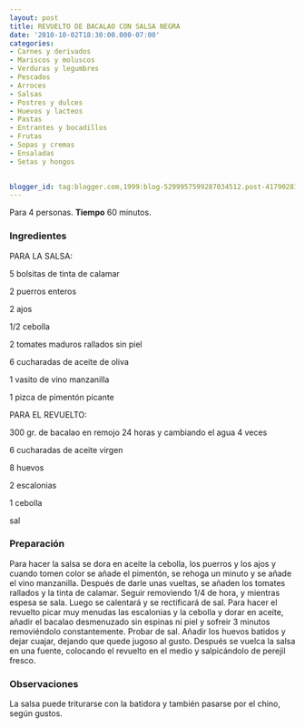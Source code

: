 ```yaml
---
layout: post
title: REVUELTO DE BACALAO CON SALSA NEGRA
date: '2010-10-02T18:30:00.000-07:00'
categories:
- Carnes y derivados
- Mariscos y moluscos
- Verduras y legumbres
- Pescados
- Arroces
- Salsas
- Postres y dulces
- Huevos y lacteos
- Pastas
- Entrantes y bocadillos
- Frutas
- Sopas y cremas
- Ensaladas
- Setas y hongos
 

blogger_id: tag:blogger.com,1999:blog-5299957599287034512.post-4179028110524166383
---
```


Para 4 personas.
<b>Tiempo</b> 60 minutos.

<h3>Ingredientes</h3>

PARA LA SALSA:

5 bolsitas de tinta de calamar

2 puerros enteros

2 ajos

1/2 cebolla

2 tomates maduros rallados sin piel

6 cucharadas de aceite de oliva

1 vasito de vino manzanilla

1 pizca de pimentón picante

PARA EL REVUELTO:

300 gr. de bacalao en remojo 24 horas y cambiando el agua 4 veces

6 cucharadas de aceite virgen

8 huevos

2 escalonias

1 cebolla

sal

<h3>Preparación</h3>

Para hacer la salsa se dora en aceite la cebolla, los puerros y los ajos y cuando tomen color se añade el pimentón, se rehoga un minuto y se añade el vino manzanilla. Después de darle unas vueltas, se añaden los tomates rallados y la tinta de calamar. Seguir removiendo 1/4 de hora, y mientras espesa se sala. Luego se calentará y se rectificará de sal. Para hacer el revuelto picar muy menudas las escalonias y la cebolla y dorar en aceite, añadir el bacalao desmenuzado sin espinas ni piel y sofreir 3 minutos removiéndolo constantemente. Probar de sal. Añadir los huevos batidos y dejar cuajar, dejando que quede jugoso al gusto. Después se vuelca la salsa en una fuente, colocando el revuelto en el medio y salpicándolo de perejil fresco.

<h3>Observaciones</h3>

La salsa puede triturarse con la batidora y también pasarse por el chino, según gustos.

